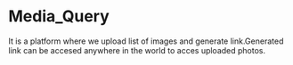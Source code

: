 # Media_Query
It is a platform where we upload list of images and generate link.Generated link can be accesed anywhere in the world to acces uploaded photos.
